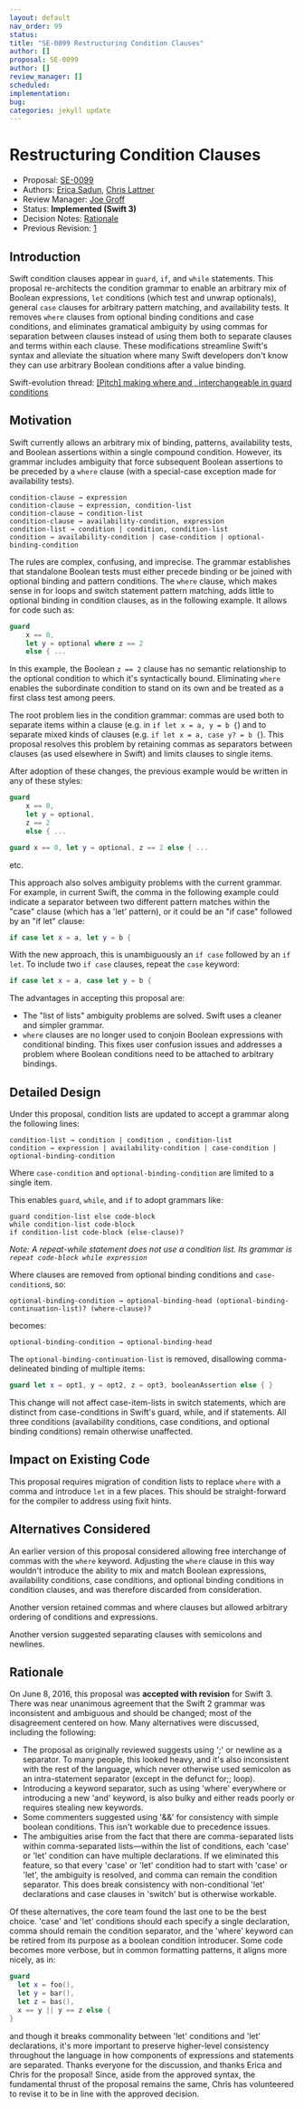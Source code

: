 ```yaml
---
layout: default
nav_order: 99
status: 
title: "SE-0099 Restructuring Condition Clauses"
author: []
proposal: SE-0099
author: []
review_manager: []
scheduled: 
implementation: 
bug: 
categories: jekyll update
---
```


# Restructuring Condition Clauses

* Proposal: [SE-0099](0099-conditionclauses.md)
* Authors: [Erica Sadun](https://github.com/erica), [Chris Lattner](https://github.com/lattner)
* Review Manager: [Joe Groff](https://github.com/jckarter)
* Status: **Implemented (Swift 3)**
* Decision Notes: [Rationale](#rationale)
* Previous Revision: [1](https://github.com/apple/swift-evolution/blob/83053c5f5395987caf2ecb3830a5cd8dc6213237/proposals/0099-conditionclauses.md)

## Introduction

Swift condition clauses appear in `guard`, `if`, and `while` statements. This proposal re-architects the condition grammar to enable an arbitrary mix of Boolean expressions, `let` conditions (which test and unwrap optionals), general `case` clauses for arbitrary pattern matching, and availability tests.  It removes `where` clauses from optional binding conditions and case conditions, and eliminates gramatical ambiguity by using commas for separation between clauses instead of using them both to separate clauses and terms within each clause.  These modifications streamline Swift's syntax and alleviate the situation where many Swift developers don't know they can use arbitrary Boolean conditions after a value binding.

Swift-evolution thread:
[\[Pitch\] making where and ,	interchangeable in guard conditions](https://lists.swift.org/pipermail/swift-evolution/Week-of-Mon-20160516/018352.html)

## Motivation

Swift currently allows an arbitrary mix of binding, patterns, availability
tests, and Boolean assertions within a single compound condition. However, its grammar includes ambiguity that force subsequent Boolean assertions to be preceded by a `where` clause (with a special-case exception made for availability tests). 

```
condition-clause → expression
condition-clause → expression, condition-list
condition-clause → condition-list
condition-clause → availability-condition, expression
condition-list → condition | condition, condition-list
condition → availability-condition | case-condition | optional-binding-condition
```

The rules are complex, confusing, and imprecise. The grammar establishes that standalone Boolean tests must either precede binding or be joined with optional binding and pattern conditions. The `where` clause, which makes sense in for loops and switch statement pattern matching, adds little to optional binding in condition clauses, as in the following example. It allows for code such as:

```swift
guard 
    x == 0,
    let y = optional where z == 2 
    else { ... 
```

In this example, the Boolean `z == 2` clause has no semantic relationship to the optional condition to which it's syntactically bound. Eliminating `where` enables the subordinate condition to stand on its own and be treated as a first class test among peers. 

The root problem lies in the condition grammar: commas are used both to separate items within a clause (e.g. in `if let x = a, y = b {`) and to separate mixed kinds of clauses (e.g. `if let x = a, case y? = b {`).  This proposal resolves this problem by retaining commas as separators between clauses (as used elsewhere in Swift) and limits clauses to single items.

After adoption of these changes, the previous example would be written in any of
these styles:

```swift
guard
    x == 0,
    let y = optional,
    z == 2 
    else { ... 

guard x == 0, let y = optional, z == 2 else { ... 
```

etc.

This approach also solves ambiguity problems with the current grammar. For example, in current Swift, the comma in the following example could indicate a separator between two different pattern matches within the "case" clause (which has a 'let' pattern), or it could be an "if case" followed by an "if let" clause:

```swift
if case let x = a, let y = b {
```

With the new approach, this is unambiguously an `if case` followed by an `if let`.  To include two `if case` clauses, repeat the `case` keyword:

```swift
if case let x = a, case let y = b {
```

The advantages in accepting this proposal are:

* The "list of lists" ambiguity problems are solved. Swift uses a cleaner and simpler grammar.
* `where` clauses are no longer used to conjoin Boolean expressions with conditional binding.  This fixes user confusion issues and addresses a problem where Boolean conditions need to be attached to arbitrary bindings.


## Detailed Design

Under this proposal, condition lists are updated to accept a grammar along the following lines:

```
‌condition-list → condition | condition , condition-list
‌condition → expression | availability-condition | case-condition | optional-binding-condition
```

Where `case-condition` and `optional-binding-condition` are limited to a single
item.

This enables `guard`, `while`, and `if` to adopt grammars like:

```
guard condition-list else code-block
while condition-list code-block
if condition-list code-block (else-clause)?
```

*Note: A repeat-while statement does not use a condition list. Its grammar is `repeat code-block while expression`*

Where clauses are removed from optional binding conditions and `case-condition`s, so:

```
optional-binding-condition → optional-binding-head (optional-binding-continuation-list)? (where-clause)?
```

becomes:

```
optional-binding-condition → optional-binding-head
```

The `optional-binding-continuation-list` is removed, disallowing comma-delineated binding of multiple items:

```swift
guard let x = opt1, y = opt2, z = opt3, booleanAssertion else { }
```

This change will not affect case-item-lists in switch statements, which are distinct from case-conditions in Swift's guard, while, and if statements. All three conditions (availability conditions, case conditions, and optional binding conditions) remain otherwise unaffected.

## Impact on Existing Code

This proposal requires migration of condition lists to replace `where` with a comma and introduce `let` in a few places.  This should be straight-forward for the compiler to address using fixit hints.

## Alternatives Considered

An earlier version of this proposal considered allowing free interchange of commas with the `where` keyword. Adjusting the `where` clause in this way wouldn't introduce the ability to mix and match Boolean expressions, availability conditions, case conditions, and optional binding conditions in condition clauses, and was therefore discarded from
consideration.

Another version retained commas and where clauses but allowed arbitrary ordering of conditions and expressions.

Another version suggested separating clauses with semicolons and newlines.

## Rationale

On June 8, 2016, this proposal was **accepted with revision** for Swift 3.
There was near unanimous agreement that the Swift 2 grammar was inconsistent
and ambiguous and should be changed; most of the disagreement centered on how.
Many alternatives were discussed, including the following:

- The proposal as originally reviewed suggests using ';' or newline as a
  separator. To many people, this looked heavy, and it's also inconsistent with
  the rest of the language, which never otherwise used semicolon as an
  intra-statement separator (except in the defunct for;; loop).
- Introducing a keyword separator, such as using 'where' everywhere or
  introducing a new 'and' keyword, is also bulky and either reads poorly or
  requires stealing new keywords.
- Some commenters suggested using '&&' for consistency with simple boolean
  conditions. This isn't workable due to precedence issues.
- The ambiguities arise from the fact that there are comma-separated lists
  within comma-separated lists—within the list of conditions, each 'case' or
  'let' condition can have multiple declarations. If we eliminated this
  feature, so that every 'case' or 'let' condition had to start with 'case' or
  'let', the ambiguity is resolved, and comma can remain the condition
  separator. This does break consistency with non-conditional 'let'
  declarations and case clauses in 'switch' but is otherwise workable.

Of these alternatives, the core team found the last one to be the best choice.
'case' and 'let' conditions should each specify a single declaration, comma
should remain the condition separator, and the 'where' keyword can be retired
from its purpose as a boolean condition introducer. Some code becomes more
verbose, but in common formatting patterns, it aligns more nicely, as in:

```swift
guard
  let x = foo(),
  let y = bar(),
  let z = bas(),
  x == y || y == z else {
}
```

and though it breaks commonality between 'let' conditions and 'let'
declarations, it's more important to preserve higher-level consistency
throughout the language in how components of expressions and statements are
separated. Thanks everyone for the discussion, and thanks Erica and Chris for
the proposal! Since, aside from the approved syntax, the fundamental thrust of
the proposal remains the same, Chris has volunteered to revise it to be in line
with the approved decision.
